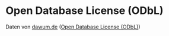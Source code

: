 # Open Database License (ODbL)

Daten von [dawum.de](https://dawum.de/API/#Lizenz) ([Open Database License (ODbL)](https://opendatacommons.org/licenses/odbl/1-0/))

